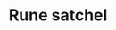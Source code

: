 ---
layout: item
title: Rune satchel
item-id: 10882
datatable: true
id: 10882
name: "Rune satchel"
members: true
lowalch: 40
highalch: 60
examine: "I can keep my grub in here!"
monsters:
  - id: 3605
    name: "Newtroost"
    members: true
    combat_level: 19
    wiki_url: "https://oldschool.runescape.wiki/w/Newtroost"
    drops:
      - quantity: "1"
        rarity: 0.15
    image: "https://oldschool.runescape.wiki/images/1/12/Newtroost.png?328c0"
---